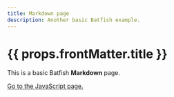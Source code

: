 ```yaml
---
title: Markdown page
description: Another basic Batfish example.
---
```


# {{ props.frontMatter.title }}

This is a basic Batfish **Markdown** page.

[Go to the JavaScript page.](/)
